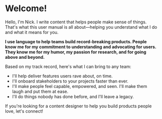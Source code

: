 # Welcome!
Hello, I'm Nick. I write content that helps people make sense of things. That's what this user manual is all about—helping you understand what I do and what it means for you.

**I use language to help teams build record-breaking products. People know me for my commitment to understanding and advocating for users. They know me for my humor, my passion for research, and for going above and beyond.**

Based on my track record, here's what I can bring to any team:
- I'll help deliver features users rave about, on time.
- I'll onboard stakeholders to your projects faster than ever.
- I'll make people feel capable, empowered, and seen. I'll make them laugh and put them at ease.
- I'll do things nobody has done before, and I'll leave a legacy. 

If you're looking for a content designer to help you build products people love, let's connect!

